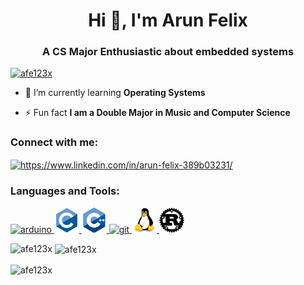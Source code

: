 <!-- # About me

  Ladies and gentlemen, esteemed readers, and fellow enthusiasts of the digital and analog domains, I extend my most sincere salutations and a warm welcome to this comprehensive and elaborate introduction. I am Arun Felix, a name that resonates not only in the physical world but also in the vast expanses of the digital realm, where my presence is denoted by the alphanumeric amalgamation "AFE123x," a moniker that proudly represents both my Discord and GitHub identities. As I embark on my academic journey, I am a third-year student with a dual academic pursuit that straddles the realms of intellect and artistry. My chosen path includes a double major in Computer Science and Music, a decision that has not only broadened my intellectual horizons but also deepened my understanding of the multifaceted world in which we live. These fields have become integral to my identity, and I am eager to explore their synergies and intersections further. Music, in particular, occupies a significant place in my heart and soul. I find profound joy and fulfillment as a dedicated bassoon player, and the sonorous tones of this majestic instrument have the power to evoke emotions and transport both the performer and the audience to ethereal realms. Pursuing musical excellence has been a lifelong endeavor, and I am continually awed by the expressive potential of the bassoon. Away from academia and music, I harbor a deep fondness for the automotive universe. My vehicular companion of choice is the illustrious Ford Escape, a vehicle that melds aesthetics, innovative technology, and reliable performance into a harmonious whole. My driving experiences have been elevated to a new level of enjoyment, and I unabashedly declare myself an "Escape enjoyer" who relishes every moment behind the wheel.

  In the digital landscape, I have carved a niche as a "GroupMe troller," where I engage in light-hearted banter and camaraderie with like-minded individuals. My wit and humor have found a platform in online communities, where I strive to inject levity and amusement into the digital discourse, fostering connections and bonds through communication. Furthermore, I possess a distinctive skill set that sets me apart: I am a pilot. The exhilaration of navigating the boundless skies, defying gravity's constraints, and witnessing the world from a bird's-eye view is an experience that has shaped my sense of adventure and exploration. The mastery of aviation principles and the responsibilities of being a pilot are both challenging and gratifying aspects of my life's journey. In the realm of technology, I proudly identify as an "Arch Linux user." This minimalist and highly customizable distribution has captured my technological heart, aligning seamlessly with my penchant for fine-tuning and configuring my digital environment to exact specifications. The elegance of Arch Linux lies in its unparalleled control and adaptability, offering a canvas upon which I can paint my digital aspirations. In sum, I am Arun Felix, a third-year student pursuing a dual major in Computer Science and Music, a fervent bassoon player, an ardent admirer of the Ford Escape, a jovial "Groupme troller," a skilled pilot, and a staunch advocate for the usage of Arch Linux. As I continue my journey through the labyrinthine corridors of life, I eagerly anticipate engaging in profound discussions, forging connections, and embarking on new adventures with the remarkable individuals I encounter. I extend my gratitude for allowing me to share this multifaceted self-introduction with you, and I am equally enthusiastic about learning more about each of you in return. -->

<h1 align="center">Hi 👋, I'm Arun Felix</h1>
<h3 align="center">A CS Major Enthusiastic about embedded systems</h3>

<p align="left"> <a href="https://github.com/ryo-ma/github-profile-trophy"><img src="https://github-profile-trophy.vercel.app/?username=afe123x" alt="afe123x" /></a> </p>

- 🌱 I’m currently learning **Operating Systems**

- ⚡ Fun fact **I am a Double Major in Music and Computer Science**

<h3 align="left">Connect with me:</h3>
<p align="left">
<a href="https://linkedin.com/in/https://www.linkedin.com/in/arun-felix-389b03231/" target="blank"><img align="center" src="https://raw.githubusercontent.com/rahuldkjain/github-profile-readme-generator/master/src/images/icons/Social/linked-in-alt.svg" alt="https://www.linkedin.com/in/arun-felix-389b03231/" height="30" width="40" /></a>
</p>

<h3 align="left">Languages and Tools:</h3>
<p align="left"> <a href="https://www.arduino.cc/" target="_blank" rel="noreferrer"> <img src="https://cdn.worldvectorlogo.com/logos/arduino-1.svg" alt="arduino" width="40" height="40"/> </a> <a href="https://www.cprogramming.com/" target="_blank" rel="noreferrer"> <img src="https://raw.githubusercontent.com/devicons/devicon/master/icons/c/c-original.svg" alt="c" width="40" height="40"/> </a> <a href="https://www.w3schools.com/cpp/" target="_blank" rel="noreferrer"> <img src="https://raw.githubusercontent.com/devicons/devicon/master/icons/cplusplus/cplusplus-original.svg" alt="cplusplus" width="40" height="40"/> </a> <a href="https://git-scm.com/" target="_blank" rel="noreferrer"> <img src="https://www.vectorlogo.zone/logos/git-scm/git-scm-icon.svg" alt="git" width="40" height="40"/> </a> <a href="https://www.linux.org/" target="_blank" rel="noreferrer"> <img src="https://raw.githubusercontent.com/devicons/devicon/master/icons/linux/linux-original.svg" alt="linux" width="40" height="40"/> </a> <a href="https://www.rust-lang.org" target="_blank" rel="noreferrer"> <img src="https://raw.githubusercontent.com/devicons/devicon/master/icons/rust/rust-plain.svg" alt="rust" width="40" height="40"/> </a> </p>

<p><img align="left" src="https://github-readme-stats.vercel.app/api/top-langs?username=afe123x&show_icons=true&locale=en&layout=compact" alt="afe123x" /></p>

<p>&nbsp;<img align="center" src="https://github-readme-stats.vercel.app/api?username=afe123x&show_icons=true&locale=en" alt="afe123x" /></p>

<p><img align="center" src="https://github-readme-streak-stats.herokuapp.com/?user=afe123x&" alt="afe123x" /></p>

